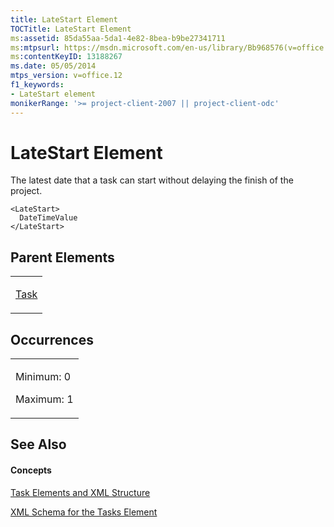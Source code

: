 ```yaml
---
title: LateStart Element
TOCTitle: LateStart Element
ms:assetid: 85da55aa-5da1-4e82-8bea-b9be27341711
ms:mtpsurl: https://msdn.microsoft.com/en-us/library/Bb968576(v=office.12)
ms:contentKeyID: 13188267
ms.date: 05/05/2014
mtps_version: v=office.12
f1_keywords:
- LateStart element
monikerRange: '>= project-client-2007 || project-client-odc'
---
```


# LateStart Element




The latest date that a task can start without delaying the finish of the project.

    <LateStart>
      DateTimeValue
    </LateStart>

## Parent Elements

<table>
<colgroup>
<col style="width: 100%" />
</colgroup>
<tbody>
<tr class="odd">
<td><p><a href="task-element.md">Task</a></p></td>
</tr>
</tbody>
</table>

## Occurrences

<table>
<colgroup>
<col style="width: 100%" />
</colgroup>
<tbody>
<tr class="odd">
<td><p>Minimum: 0</p>
<p>Maximum: 1</p></td>
</tr>
</tbody>
</table>

## See Also

#### Concepts

[Task Elements and XML Structure](task-elements-and-xml-structure.md)

[XML Schema for the Tasks Element](xml-schema-for-the-tasks-element.md)

